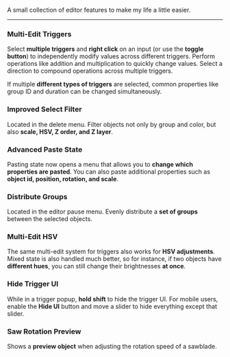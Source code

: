 A small collection of editor features to make my life a little easier.

---

### Multi-Edit Triggers

Select **multiple triggers** and **right click** on an input (or use the **toggle button**) to independently modify values across different triggers. Perform operations like addition and multiplication to quickly change values. Select a direction to compound operations across multiple triggers.

If multiple **different types of triggers** are selected, common properties like group ID and duration can be changed simultaneously.

### Improved Select Filter

Located in the delete menu. Filter objects not only by group and color, but also **scale, HSV, Z order, and Z layer**.

### Advanced Paste State

Pasting state now opens a menu that allows you to **change which properties are pasted**. You can also paste additional properties such as **object id, position, rotation, and scale**.

### Distribute Groups

Located in the editor pause menu. Evenly distribute a **set of groups** between the selected objects.

### Multi-Edit HSV

The same multi-edit system for triggers also works for **HSV adjustments**. Mixed state is also handled much better, so for instance, if two objects have **different hues**, you can still change their brightnesses **at once**.

### Hide Trigger UI

While in a trigger popup, **hold shift** to hide the trigger UI. For mobile users, enable the **Hide UI** button and move a slider to hide everything except that slider.

### Saw Rotation Preview

Shows a **preview object** when adjusting the rotation speed of a sawblade.
